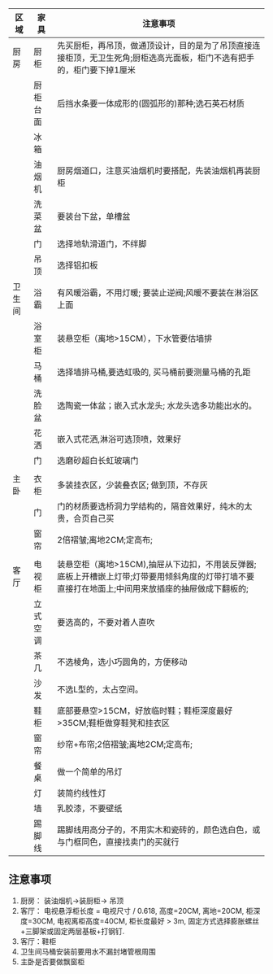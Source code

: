 | 区域   | 家具     | 注意事项                                                                                                                                           |
| ------ | -------- | -------------------------------------------------------------------------------------------------------------------------------------------------- |
| 厨房   | 厨柜     | 先买厨柜，再吊顶，做通顶设计，目的是为了吊顶直接连接柜顶，无卫生死角;厨柜选高光面板，柜门不选有把手的，柜门要下掉1厘米                             |
|        | 厨柜台面 | 后挡水条要一体成形的(圆弧形的)那种;选石英石材质                                                                                                    |
|        | 冰箱     |                                                                                                                                                    |
|        | 油烟机   | 厨房烟道口，注意买油烟机时要搭配，先装油烟机再装厨柜                                                                                               |
|        | 洗菜盆   | 要装台下盆，单槽盆                                                                                                                                 |
|        | 门       | 选择地轨滑道门，不绊脚                                                                                                                             |
|        | 吊顶     | 选择铝扣板                                                                                                                                         |
| 卫生间 | 浴霸     | 有风暖浴霸，不用灯暖; 要装止逆阀;风暖不要装在淋浴区上面                                                                                            |
|        | 浴室柜   | 装悬空柜（离地>15CM），下水管要估墙排                                                                                                              |
|        | 马桶     | 选择墙排马桶,要选虹吸的, 买马桶前要测量马桶的孔距                                                                                                                           |
|        | 洗脸盆   | 选陶瓷一体盆；嵌入式水龙头; 水龙头选多功能出水的。                                                                                                 |
|        | 花洒     | 嵌入式花洒,淋浴可选顶喷，效果好                                                                                                                    |
|        | 门       | 选磨砂超白长虹玻璃门                                                                                                                               |
|        |          |                                                                                                                                                    |
| 主卧   | 衣柜     | 多装挂衣区，少装叠衣区; 做到顶，不存灰                                                                                                             |
|        | 门       | 门的材质要选桥洞力学结构的，隔音效果好，纯木的太贵，合页自己买                                                                                     |
|        | 窗帘     | 2倍褶皱;离地2CM;定高布;                                                                                                                            |
|        |          |                                                                                                                                                    |
| 客厅   | 电视柜   | 装悬空柜（离地>15CM),抽屉从下边扣，不用装反弹器; 底板上开槽嵌上灯带;灯带要用倾斜角度的灯带打墙不要直接打在地面上;中间用来放插座的抽屉做成下翻板的; |
|        | 立式空调 | 要选高的，不要对着人直吹                                                                                                                           |
|        | 茶几     | 不选棱角，选小巧圆角的，方便移动                                                                                                                   |
|        | 沙发     | 不选L型的，太占空间。                                                                                                                              |
|        | 鞋柜     | 底部要悬空>15CM，好放临时鞋；鞋柜深度最好>35CM;鞋柜做穿鞋凳和挂衣区                                                                                |
|        | 窗帘     | 纱帘+布帘;2倍褶皱;离地2CM;定高布;                                                                                                                  |
|        | 餐桌     | 做一个简单的吊灯                                                                                                                                   |
|        | 灯       | 装简约线性灯                                                                                                                                       |
|        | 墙       | 乳胶漆，不要壁纸                                                                                                                                   |
|        | 踢脚线   | 踢脚线用高分子的，不用实木和瓷砖的，颜色选白色，或与门框同色，直接找卖门的买就行                                                                   |


## 注意事项
1.  厨房： 装油烟机->装厨柜-> 吊顶
2.  客厅： 电视悬浮柜长度 = 电视尺寸 / 0.618, 高度=20CM, 离地=20CM, 柜深度=30CM, 电视离柜高度=40CM, 柜长度最好 > 3m, 固定方式选择膨胀螺丝+三脚架或固定两层基板+打钢钉.
3. 客厅：鞋柜 
4. 卫生间马桶安装前要用水不漏封堵管根周围
5.  主卧是否要做飘窗柜